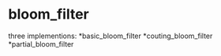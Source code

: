 # bloom_filter

three implementions:
*basic_bloom_filter
*couting_bloom_filter
*partial_bloom_filter
